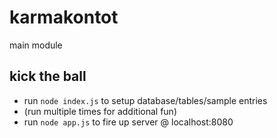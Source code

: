 # karmakontot
main module

## kick the ball
 - run `node index.js` to setup database/tables/sample entries
 - (run multiple times for additional fun)
 - run `node app.js` to fire up server @ localhost:8080
